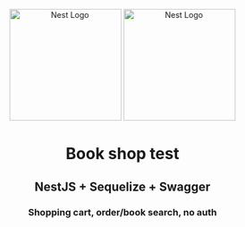 <p align="center">
  <a href="http://nestjs.com/" target="blank"><img src="https://nestjs.com/img/logo-small.svg" width="200" height="200" alt="Nest Logo" /></a>
  <a href="http://nestjs.com/" target="blank"><img src="https://sequelize.org/img/logo.svg" width="200" height="200" alt="Nest Logo" /></a>
</p>
<h1 align="center" >Book shop test</h1>
<h2 align="center" >NestJS + Sequelize + Swagger</h2>
<h3 align="center" >Shopping cart, order/book search, no auth</h3>
